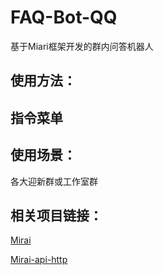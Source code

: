 # FAQ-Bot-QQ
基于Miari框架开发的群内问答机器人

## 使用方法：

  
## 指令菜单


## 使用场景：

  各大迎新群或工作室群

## 相关项目链接：
  [Mirai](https://github.com/mamoe/mirai)

  [Mirai-api-http](https://github.com/project-mirai/mirai-api-http)
